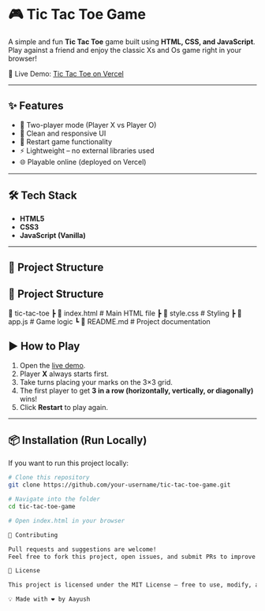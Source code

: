 # 🎮 Tic Tac Toe Game

A simple and fun **Tic Tac Toe** game built using **HTML, CSS, and JavaScript**.  
Play against a friend and enjoy the classic Xs and Os game right in your browser!

🚀 Live Demo: [Tic Tac Toe on Vercel](https://tic-tac-toe-game-lake-two.vercel.app/)

---

## ✨ Features
- 🎲 Two-player mode (Player X vs Player O)
- 🎨 Clean and responsive UI
- 🔄 Restart game functionality
- ⚡ Lightweight – no external libraries used
- 🌐 Playable online (deployed on Vercel)

---

## 🛠️ Tech Stack
- **HTML5**
- **CSS3**
- **JavaScript (Vanilla)**

---

## 📂 Project Structure
## 📂 Project Structure

📁 tic-tac-toe
┣ 📄 index.html # Main HTML file
┣ 📄 style.css # Styling
┣ 📄 app.js # Game logic
┗ 📄 README.md # Project documentation


## ▶️ How to Play
1. Open the [live demo](https://tic-tac-toe-game-lake-two.vercel.app/).
2. Player **X** always starts first.
3. Take turns placing your marks on the 3×3 grid.
4. The first player to get **3 in a row (horizontally, vertically, or diagonally)** wins!
5. Click **Restart** to play again.

---

## 📦 Installation (Run Locally)
If you want to run this project locally:
```bash
# Clone this repository
git clone https://github.com/your-username/tic-tac-toe-game.git

# Navigate into the folder
cd tic-tac-toe-game

# Open index.html in your browser

🤝 Contributing

Pull requests and suggestions are welcome!
Feel free to fork this project, open issues, and submit PRs to improve it.

📜 License

This project is licensed under the MIT License – free to use, modify, and distribute.

💡 Made with ❤️ by Aayush
